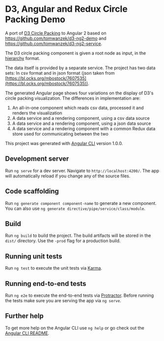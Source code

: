 # D3, Angular and Redux Circle Packing Demo

A port of [D3 Circle Packing](https://bl.ocks.org/mbostock/ca5b03a33affa4160321) 
to Angular 2 based on https://github.com/tomwanzek/d3-ng2-demo 
and https://github.com/tomwanzek/d3-ng2-service.

The D3 circle packing component is given a root node as input, in the [hierarchy](https://github.com/d3/d3-hierarchy/blob/master/README.md#hierarchy) format. 

The data itself is provided by a separate service. The project has two data sets: In csv format and in json format (json taken from [https://bl.ocks.org/mbostock/7607535](https://bl.ocks.org/mbostock/7607535)).

The generated Angular page shows four variations on the display of D3's circle packing visualization. The differences in implementation are:

1. An all-in-one component which reads csv data, processed it and renders the visualization
2. A data service and a rendering component, using a csv data source
3. A data service and a rendering component, using a json data source
4. A data service and a rendering component with a common Redux data store used for communicating between the two

This project was generated with [Angular CLI](https://github.com/angular/angular-cli) version 1.0.0.

## Development server

Run `ng serve` for a dev server. Navigate to `http://localhost:4200/`. The app will automatically reload if you change any of the source files.

## Code scaffolding

Run `ng generate component component-name` to generate a new component. You can also use `ng generate directive/pipe/service/class/module`.

## Build

Run `ng build` to build the project. The build artifacts will be stored in the `dist/` directory. Use the `-prod` flag for a production build.

## Running unit tests

Run `ng test` to execute the unit tests via [Karma](https://karma-runner.github.io).

## Running end-to-end tests

Run `ng e2e` to execute the end-to-end tests via [Protractor](http://www.protractortest.org/).
Before running the tests make sure you are serving the app via `ng serve`.

## Further help

To get more help on the Angular CLI use `ng help` or go check out the [Angular CLI README](https://github.com/angular/angular-cli/blob/master/README.md).
